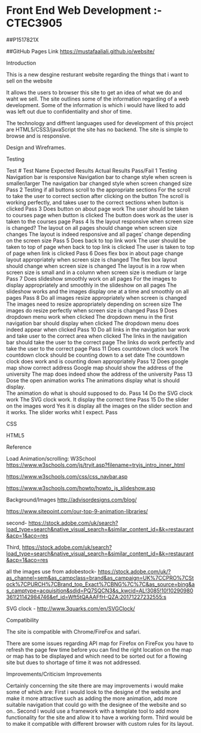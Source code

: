 # Front End Web Development :- CTEC3905

##P1517821X

##GitHub Pages Link https://mustafaaliali.github.io/website/

Introduction

This is a new desgine resturant website regarding the things that i want to sell on the website 

It allows the users to browser this  site to get an idea of what we do and waht we sell. The site outlines some of the information regarding of a web development. Some of the information is which i would have liked to add was left out due to confidentiality and shor of time. 

The technology and diffrent languages used for development of this project are HTML5/CSS3/javaScript the site has no backend.
The site is simple to browse and is responsive.


Design and Wireframes.



Testing

Test #
Test Name
Expected Results
Actual Results
Pass/Fail
1
Testing Navigation bar is responsive
Navigation bar to change style when screen is smaller/larger
The navigation bar changed style when screen changed size
Pass
2
Testing if all buttons scroll to the appropriate sections
For the scroll to take the user to correct section after clicking on the button
The scroll is working perfectly, and takes user to the correct sections when button is clicked
Pass
3
Does button on about page work
The user should be taken to courses page when button is clicked
The button does work as the user is taken to the courses page
Pass
4
Is the layout responsive when screen size is changed?
The layout on all pages should change when screen size changes
The layout is indeed responsive and all pages’ change depending on the screen size
Pass
5
Does back to top link work
The user should be taken to top of page when back to top link is clicked
The user is taken to top of page when link is clicked
Pass
6
Does flex box in about page change layout appropriately when screen size is changed
The flex box layout should change when screen size is changed
The layout is in a row when screen size is small and in a column when screen size is medium or large
Pass
7
Does slideshow smoothly work on all pages
For the images to display appropriately and smoothly in the slideshow on all pages
The slideshow works and the images display one at a time and smoothly on all pages
Pass
8
Do all images resize appropriately when screen is changed
The images need to resize appropriately depending on screen size 
The images do resize perfectly when screen size is changed
Pass
9
Does dropdown menu work when clicked
The dropdown menu in the first navigation bar should display when clicked
The dropdown menu does indeed appear when clicked
Pass
10
Do all links in the navigation bar work and take user to the correct area  when clicked
The links in the navigation bar should take the user to the correct page
The links do work perfectly and take the user to the correct page
Pass
11
Does countdown clock work
The countdown clock should be counting down to a set date
The countdown clock does work and is counting down appropriately
Pass
12
Does google map show correct address
Google map should show the address of the university 
The map does indeed show the address of the university 
Pass
13 
Dose the open animation  works 
The animations display what is should display.  
The animation do what is should supposed to do. 
Pass
14
Do the SVG clock work 
The SVG clock work. 
It display the correct time
Pass 
15
Do the slider on the images word 
Yes it is display all the images on the slider section and it works. 
The slider works whit I expect.
Pass 


CSS


HTML5


Reference

Load Animation/scrolling: W3School https://www.w3schools.com/js/tryit.asp?filename=tryjs_intro_inner_html

https://www.w3schools.com/css/css_navbar.asp

https://www.w3schools.com/howto/howto_js_slideshow.asp

Background/Images http://advisordesigns.com/blog/

https://www.sitepoint.com/our-top-9-animation-libraries/

second- https://stock.adobe.com/uk/search?load_type=search&native_visual_search=&similar_content_id=&k=restaurant&acp=1&aco=res

Third, https://stock.adobe.com/uk/search?load_type=search&native_visual_search=&similar_content_id=&k=restaurant&acp=1&aco=res

all the images use from adobestock- https://stock.adobe.com/uk/?as_channel=sem&as_campclass=brand&as_campaign=UK%7CCPRO%7CStock%7CPURCH%7CBrand_top_Exact%7CBNG%7C%7C&as_source=bing&as_camptype=acquisition&sdid=PQ7SQCN3&s_kwcid=AL!3085!10!10290980361!21142984746&ef_id=Wft5tQAAAFfH-QZA:20171227232555:s

SVG clock - http://www.3quarks.com/en/SVGClock/


Compatibility

The site is compatible with Chrome/FireFox and safari.

There are some issues regarding API map for Firefox on FireFox you have to refresh the page few time before you can find the right location on the map or map has to be displayed and  which need to be sorted out for a flowing site but dues to shortage of time it was not addressed.

Improvements/Criticism Improvements

Certainly concerning the site there are may improvements i would make some of which are: First i would look to the designe of the website and make it more attractive such as adding the more animation, add more suitable navigation that could go with the designee of the website and so on.. Second I would use a framework with a template tool to add more functionality for the site and allow it to have a working form. Third would be to make it compatible with different browser with custom rules for its layout.

